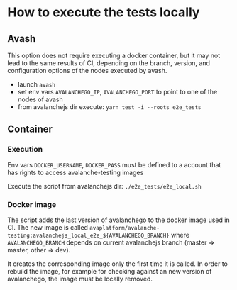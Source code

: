 # How to execute the tests locally

## Avash

This option does not require executing a docker container, but it may not lead to the same results of CI,
depending on the branch, version, and configuration options of the nodes executed by avash.

- launch `avash`
- set env vars `AVALANCHEGO_IP`, `AVALANCHEGO_PORT` to point to one of the nodes of avash
- from avalanchejs dir execute: `yarn test -i --roots e2e_tests`

## Container

### Execution

Env vars `DOCKER_USERNAME`, `DOCKER_PASS` must be defined to a account that has rights to access avalanche-testing images

Execute the script from avalanchejs dir: `./e2e_tests/e2e_local.sh`

### Docker image

The script adds the last version of avalanchego to the docker image used in CI. The new image is called
`avaplatform/avalanche-testing:avalanchejs_local_e2e_${AVALANCHEGO_BRANCH}` where `AVALANCHEGO_BRANCH` 
depends on current avalanchejs branch (master => master, other => dev).

It creates the corresponding image only the first time it is called. In order to rebuild the image,
for example for checking against an new version of avalanchego, the image must be locally removed.


